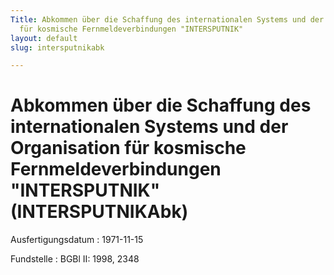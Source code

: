 ```yaml
---
Title: Abkommen über die Schaffung des internationalen Systems und der Organisation
  für kosmische Fernmeldeverbindungen "INTERSPUTNIK"
layout: default
slug: intersputnikabk

---
```


# Abkommen über die Schaffung des internationalen Systems und der Organisation für kosmische Fernmeldeverbindungen "INTERSPUTNIK" (INTERSPUTNIKAbk)

Ausfertigungsdatum
:   1971-11-15

Fundstelle
:   BGBl II: 1998, 2348

